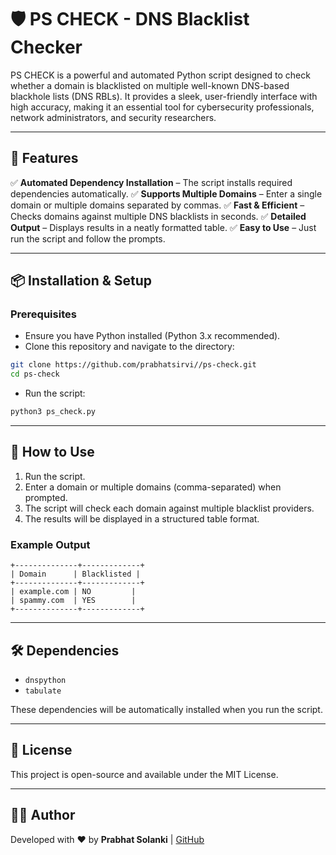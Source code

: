 # 🛡️ PS CHECK - DNS Blacklist Checker

PS CHECK is a powerful and automated Python script designed to check whether a domain is blacklisted on multiple well-known DNS-based blackhole lists (DNS RBLs). It provides a sleek, user-friendly interface with high accuracy, making it an essential tool for cybersecurity professionals, network administrators, and security researchers.

---

## 🚀 Features
✅ **Automated Dependency Installation** – The script installs required dependencies automatically.
✅ **Supports Multiple Domains** – Enter a single domain or multiple domains separated by commas.
✅ **Fast & Efficient** – Checks domains against multiple DNS blacklists in seconds.
✅ **Detailed Output** – Displays results in a neatly formatted table.
✅ **Easy to Use** – Just run the script and follow the prompts.

---

## 📦 Installation & Setup
### **Prerequisites**
- Ensure you have Python installed (Python 3.x recommended).
- Clone this repository and navigate to the directory:

```bash
git clone https://github.com/prabhatsirvi//ps-check.git
cd ps-check
```

- Run the script:
```bash
python3 ps_check.py
```

---

## 🔧 How to Use
1. Run the script.
2. Enter a domain or multiple domains (comma-separated) when prompted.
3. The script will check each domain against multiple blacklist providers.
4. The results will be displayed in a structured table format.

### **Example Output**
```
+--------------+-------------+
| Domain      | Blacklisted |
+--------------+-------------+
| example.com | NO         |
| spammy.com  | YES        |
+--------------+-------------+
```

---

## 🛠 Dependencies
- `dnspython`
- `tabulate`

These dependencies will be automatically installed when you run the script.

---

## 📜 License
This project is open-source and available under the MIT License.

---

## 👨‍💻 Author
Developed with ❤️ by **Prabhat Solanki** | [GitHub](https://github.com/prabhatsirvi/)
